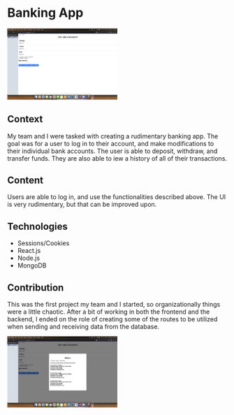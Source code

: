 # Banking App

<img src="banking1.png" alt="Project Image" style="width: 50%;">

## Context

My team and I were tasked with creating a rudimentary banking app. The goal was for a user to log in to their account, and make modifications to their individual bank accounts. The user is able to deposit, withdraw, and transfer funds. They are also able to iew a history of all of their transactions.

## Content

Users are able to log in, and use the functionalities described above. The UI is very rudimentary, but that can be improved upon. 

## Technologies

- Sessions/Cookies
- React.js
- Node.js
- MongoDB

## Contribution

This was the first project my team and I started, so organizationally things were a little chaotic. After a bit of working in both the frontend and the backend, I ended on the role of creating some of the routes to be utilized when sending and receiving data from the database.

<img src="banking2.png" alt="Project Image" style="width: 50%;">
